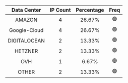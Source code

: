 | Data Center | IP Count | Percentage | Freq |
|:------------:|:--------:|:-----------:|:-----:|
| AMAZON | 4 | 26.67% | 🟢 |
| Google-Cloud | 4 | 26.67% | 🟢 |
| DIGITALOCEAN | 2 | 13.33% | 🟢 |
| HETZNER | 2 | 13.33% | 🟢 |
| OVH | 1 | 6.67% | 🟢 |
| OTHER | 2 | 13.33% | 🟢 |